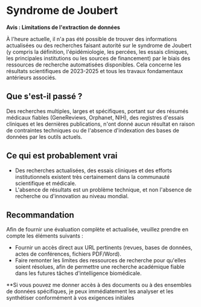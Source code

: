 # Syndrome de Joubert

**Avis : Limitations de l'extraction de données**

À l'heure actuelle, il n'a pas été possible de trouver des informations actualisées ou des recherches faisant autorité sur le syndrome de Joubert (y compris la définition, l'épidémiologie, les percées, les essais cliniques, les principales institutions ou les sources de financement) par le biais des ressources de recherche automatisées disponibles. Cela concerne les résultats scientifiques de 2023-2025 et tous les travaux fondamentaux antérieurs associés.

## Que s'est-il passé ?

Des recherches multiples, larges et spécifiques, portant sur des résumés médicaux fiables (GeneReviews, Orphanet, NIH), des registres d'essais cliniques et les dernières publications, n'ont donné aucun résultat en raison de contraintes techniques ou de l'absence d'indexation des bases de données par les outils actuels.

## Ce qui est probablement vrai

- Des recherches actualisées, des essais cliniques et des efforts institutionnels existent très certainement dans la communauté scientifique et médicale.
- L'absence de résultats est un problème technique, et non l'absence de recherche ou d'innovation au niveau mondial.

## Recommandation

Afin de fournir une évaluation complète et actualisée, veuillez prendre en compte les éléments suivants :
- Fournir un accès direct aux URL pertinents (revues, bases de données, actes de conférences, fichiers PDF/Word).
- Faire remonter les limites des ressources de recherche pour qu'elles soient résolues, afin de permettre une recherche académique fiable dans les futures tâches d'intelligence biomédicale.

**Si vous pouvez me donner accès à des documents ou à des ensembles de données spécifiques, je peux immédiatement les analyser et les synthétiser conformément à vos exigences initiales
